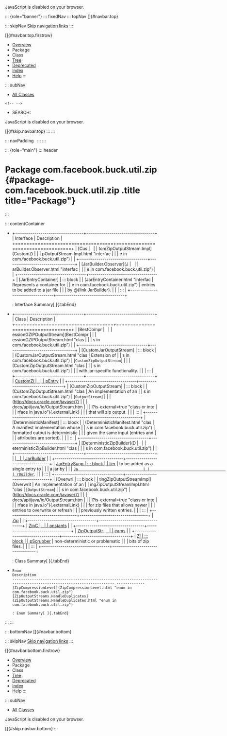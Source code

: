 <div>

JavaScript is disabled on your browser.

</div>

::: {role="banner"}
::: fixedNav
::: topNav
[]{#navbar.top}

::: skipNav
[Skip navigation links](#skip.navbar.top "Skip navigation links")
:::

[]{#navbar.top.firstrow}

-   [Overview](../../../../../index.html)
-   Package
-   Class
-   [Tree](package-tree.html)
-   [Deprecated](../../../../../deprecated-list.html)
-   [Index](../../../../../index-all.html)
-   [Help](../../../../../help-doc.html)
:::

::: subNav
-   [All Classes](../../../../../allclasses.html)

```{=html}
<!-- -->
```
-   SEARCH:

<div>

<div>

JavaScript is disabled on your browser.

</div>

</div>

[]{#skip.navbar.top}
:::
:::

::: navPadding
 
:::
:::

::: {role="main"}
::: header
# Package com.facebook.buck.util.zip {#package-com.facebook.buck.util.zip .title title="Package"}
:::

::: contentContainer
-   +-----------------------------------+-----------------------------------+
    | Interface                         | Description                       |
    +===================================+===================================+
    | [Cus                              |                                   |
    | tomZipOutputStream.Impl](CustomZi |                                   |
    | pOutputStream.Impl.html "interfac |                                   |
    | e in com.facebook.buck.util.zip") |                                   |
    +-----------------------------------+-----------------------------------+
    | [JarBuilder.Observer](J           |                                   |
    | arBuilder.Observer.html "interfac |                                   |
    | e in com.facebook.buck.util.zip") |                                   |
    +-----------------------------------+-----------------------------------+
    | [JarEntryContainer]               | ::: block                         |
    | (JarEntryContainer.html "interfac | Represents a container for        |
    | e in com.facebook.buck.util.zip") | entries to be added to a jar file |
    |                                   | by \@{link JarBuilder}.           |
    |                                   | :::                               |
    +-----------------------------------+-----------------------------------+

    : Interface Summary[ ]{.tabEnd}

-   +-----------------------------------+-----------------------------------+
    | Class                             | Description                       |
    +===================================+===================================+
    | [BestCompr                        |                                   |
    | essionGZIPOutputStream](BestCompr |                                   |
    | essionGZIPOutputStream.html "clas |                                   |
    | s in com.facebook.buck.util.zip") |                                   |
    +-----------------------------------+-----------------------------------+
    | [CustomJarOutputStream]           | ::: block                         |
    | (CustomJarOutputStream.html "clas | Extension of                      |
    | s in com.facebook.buck.util.zip") | [`CustomZipOutputStream`]         |
    |                                   | (CustomZipOutputStream.html "clas |
    |                                   | s in com.facebook.buck.util.zip") |
    |                                   | with jar-specific functionality.  |
    |                                   | :::                               |
    +-----------------------------------+-----------------------------------+
    | [CustomZi                         |                                   |
    | pEntry](CustomZipEntry.html "clas |                                   |
    | s in com.facebook.buck.util.zip") |                                   |
    +-----------------------------------+-----------------------------------+
    | [CustomZipOutputStream]           | ::: block                         |
    | (CustomZipOutputStream.html "clas | An implementation of an           |
    | s in com.facebook.buck.util.zip") | [`OutputStream`]                  |
    |                                   | (http://docs.oracle.com/javase/7/ |
    |                                   | docs/api/java/io/OutputStream.htm |
    |                                   | l?is-external=true "class or inte |
    |                                   | rface in java.io"){.externalLink} |
    |                                   | that will zip output.             |
    |                                   | :::                               |
    +-----------------------------------+-----------------------------------+
    | [DeterministicManifest]           | ::: block                         |
    | (DeterministicManifest.html "clas | A manifest implementation whose   |
    | s in com.facebook.buck.util.zip") | formatted output is deterministic |
    |                                   | given the same input (entries and |
    |                                   | attributes are sorted).           |
    |                                   | :::                               |
    +-----------------------------------+-----------------------------------+
    | [DeterministicZipBuilder](D       |                                   |
    | eterministicZipBuilder.html "clas |                                   |
    | s in com.facebook.buck.util.zip") |                                   |
    +-----------------------------------+-----------------------------------+
    | [                                 |                                   |
    | JarBuilder](JarBuilder.html "clas |                                   |
    | s in com.facebook.buck.util.zip") |                                   |
    +-----------------------------------+-----------------------------------+
    | [JarEntrySupp                     | ::: block                         |
    | lier](JarEntrySupplier.html "clas | Encapsulates a file or directory  |
    | s in com.facebook.buck.util.zip") | to be added as a single entry to  |
    |                                   | a jar by                          |
    |                                   | [`Ja                              |
    |                                   | rBuilder`](JarBuilder.html "class |
    |                                   |  in com.facebook.buck.util.zip"). |
    |                                   | :::                               |
    +-----------------------------------+-----------------------------------+
    | [Overwri                          | ::: block                         |
    | tingZipOutputStreamImpl](Overwrit | An implementation of an           |
    | ingZipOutputStreamImpl.html "clas | [`OutputStream`]                  |
    | s in com.facebook.buck.util.zip") | (http://docs.oracle.com/javase/7/ |
    |                                   | docs/api/java/io/OutputStream.htm |
    |                                   | l?is-external=true "class or inte |
    |                                   | rface in java.io"){.externalLink} |
    |                                   | for zip files that allows newer   |
    |                                   | entries to overwrite or refresh   |
    |                                   | previously written entries.       |
    |                                   | :::                               |
    +-----------------------------------+-----------------------------------+
    | [Zip](Zip.html "clas              |                                   |
    | s in com.facebook.buck.util.zip") |                                   |
    +-----------------------------------+-----------------------------------+
    | [ZipC                             |                                   |
    | onstants](ZipConstants.html "clas |                                   |
    | s in com.facebook.buck.util.zip") |                                   |
    +-----------------------------------+-----------------------------------+
    | [ZipOutputStr                     |                                   |
    | eams](ZipOutputStreams.html "clas |                                   |
    | s in com.facebook.buck.util.zip") |                                   |
    +-----------------------------------+-----------------------------------+
    | [Zi                               | ::: block                         |
    | pScrubber](ZipScrubber.html "clas | Tool to eliminate                 |
    | s in com.facebook.buck.util.zip") | non-deterministic or problematic  |
    |                                   | bits of zip files.                |
    |                                   | :::                               |
    +-----------------------------------+-----------------------------------+

    : Class Summary[ ]{.tabEnd}

-   
      Enum                                                                                                               Description
      ------------------------------------------------------------------------------------------------------------------ -------------
      [ZipCompressionLevel](ZipCompressionLevel.html "enum in com.facebook.buck.util.zip")                                
      [ZipOutputStreams.HandleDuplicates](ZipOutputStreams.HandleDuplicates.html "enum in com.facebook.buck.util.zip")    

      : Enum Summary[ ]{.tabEnd}
:::
:::

::: bottomNav
[]{#navbar.bottom}

::: skipNav
[Skip navigation links](#skip.navbar.bottom "Skip navigation links")
:::

[]{#navbar.bottom.firstrow}

-   [Overview](../../../../../index.html)
-   Package
-   Class
-   [Tree](package-tree.html)
-   [Deprecated](../../../../../deprecated-list.html)
-   [Index](../../../../../index-all.html)
-   [Help](../../../../../help-doc.html)
:::

::: subNav
-   [All Classes](../../../../../allclasses.html)

<div>

<div>

JavaScript is disabled on your browser.

</div>

</div>

[]{#skip.navbar.bottom}
:::
